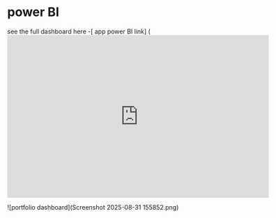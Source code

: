# power BI

see the full dashboard here -[ app power BI link] (<iframe title="power bi projects (chocolate sales)" width="600" height="373.5" src="https://app.powerbi.com/view?r=eyJrIjoiMzBiNDA1ZGYtMWNiMi00ZjE5LTg1YzktNzE5MjExODhiMTI5IiwidCI6ImM2ZTU0OWIzLTVmNDUtNDAzMi1hYWU5LWQ0MjQ0ZGM1YjJjNCJ9" frameborder="0" allowFullScreen="true"></iframe>

![portfolio dashboard](Screenshot 2025-08-31 155852.png)
